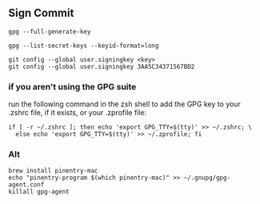 
## Sign Commit

```
gpg --full-generate-key

gpg --list-secret-keys --keyid-format=long

git config --global user.signingkey <key>
git config --global user.signingkey 3AA5C34371567BD2
```

### if you aren't using the GPG suite 

run the following command in the zsh shell to add the GPG key to your .zshrc file, if it exists, or your .zprofile file:
```
if [ -r ~/.zshrc ]; then echo 'export GPG_TTY=$(tty)' >> ~/.zshrc; \
  else echo 'export GPG_TTY=$(tty)' >> ~/.zprofile; fi
```

### Alt
```
brew install pinentry-mac
echo "pinentry-program $(which pinentry-mac)" >> ~/.gnupg/gpg-agent.conf
killall gpg-agent
```
